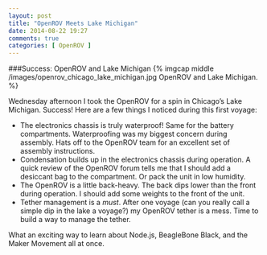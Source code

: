 ```yaml
---
layout: post
title: "OpenROV Meets Lake Michigan"
date: 2014-08-22 19:27
comments: true
categories: [ OpenROV ]
---
```

###Success: OpenROV and Lake Michigan
{% imgcap middle /images/openrov_chicago_lake_michigan.jpg OpenROV and Lake Michigan. %}

Wednesday afternoon I took the OpenROV for a spin in Chicago’s Lake Michigan. Success! Here are a few things I noticed during this first voyage:
<!--more-->
* The electronics chassis is truly waterproof! Same for the battery compartments. Waterproofing was my biggest concern during assembly. Hats off to the OpenROV team for an excellent set of assembly instructions.
* Condensation builds up in the electronics chassis during operation. A quick review of the OpenROV forum tells me that I should add a desiccant bag to the compartment. Or pack the unit in low humidity.
* The OpenROV is a little back-heavy. The back dips lower than the front during operation. I should add some weights to the front of the unit.
* Tether management is a _must_. After one voyage (can you really call a
simple dip in the lake a voyage?) my OpenROV tether is a mess. Time to
build a way to manage the tether.

What an exciting way to learn about Node.js, BeagleBone Black, and the Maker Movement all at once.

